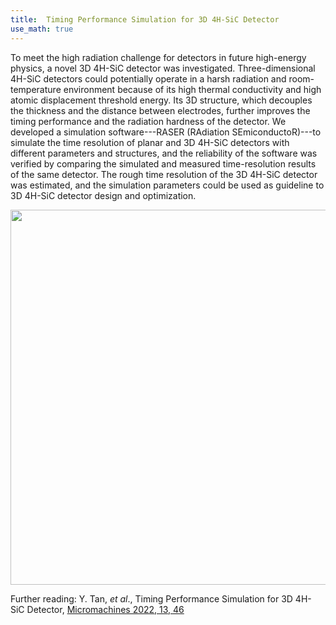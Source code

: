 ```yaml
---
title:  Timing Performance Simulation for 3D 4H-SiC Detector    
use_math: true  
---
```



To meet the high radiation challenge for detectors in future high-energy physics, a novel 3D 4H-SiC detector was investigated. Three-dimensional 4H-SiC detectors could potentially operate in a harsh radiation and room-temperature environment because of its high thermal conductivity and high atomic displacement threshold energy. Its 3D structure, which decouples the thickness and the distance between electrodes, further improves the timing performance and the radiation hardness of the detector. We developed a simulation software---RASER (RAdiation SEmiconductoR)---to simulate the time resolution of planar and 3D 4H-SiC detectors with different parameters and structures, and the reliability of the software was verified by comparing the simulated and measured time-resolution results of the same detector. The rough time resolution of the 3D 4H-SiC detector was estimated, and the simulation parameters could be used as guideline to 3D 4H-SiC detector design and optimization.

<a href="/docs/publications/p2_sic_3d_fig2.png">
<img src="/docs/publications/p2_sic_3d_fig2.png" width="600"/>
</a>


Further reading: Y. Tan, _et al_., Timing Performance Simulation for 3D 4H-SiC Detector, [Micromachines 2022, 13, 46](https://doi.org/10.3390/mi13010046)


